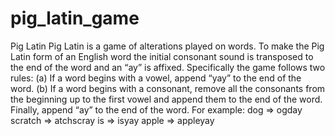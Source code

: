 # pig_latin_game
 Pig Latin
Pig Latin is a game of alterations played on words. To make the Pig Latin form of an
English word the initial consonant sound is transposed to the end of the word and an
“ay” is affixed. Specifically the game follows two rules:
(a) If a word begins with a vowel, append “yay” to the end of the word.
(b) If a word begins with a consonant, remove all the consonants from the beginning
up to the first vowel and append them to the end of the word. Finally, append “ay”
to the end of the word.
For example:
 dog ⇒ ogday
 scratch ⇒ atchscray
 is ⇒ isyay
 apple ⇒ appleyay
